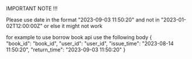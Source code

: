 IMPORTANT NOTE !!! 

Please use date in the format "2023-09-03 11:50:20" and not in "2023-01-02T12:00:00Z"
or else it might not work

for example to use borrow book api use the following body
{   
  "book_id": "book_id",
  "user_id": "user_id",
  "issue_time": "2023-08-14 11:50:20",
  "return_time": "2023-09-03 11:50:20"
}